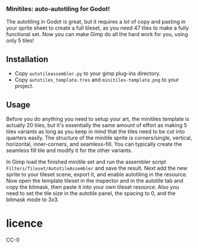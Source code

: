 ### Minitiles: auto-autotiling for Godot!

The autotiling in Godot is great, but it requires a *lot* of copy and pasting in your sprite sheet to create a full tileset, as you need 47 tiles to make a fully functional set. Now you can make Gimp do all the hard work for you, using only 5 tiles!

## Installation

* Copy `autotileassembler.py` to your gimp plug-ins directory.
* Copy `autotiles_template.tres` and `minitiles-template.png` to your project.

## Usage

Before you do anything you need to setup your art, the minitiles template is actually 20 tiles, but it's essentially the same amount of effort as making 5 tiles variants as long as you keep in mind that the tiles need to be cut into quarters easily. The structure of the minitile sprite is corners/single, vertical, horizontal, inner-corners, and seamless-fill. You can typically create the seamless fill tile and modify it for the other variants.

In Gimp load the finished minitile set and run the assembler script `Filters/Tileset/AutotileAssembler` and save the result. Next add the new sprite to your tileset scene, export it, and enable autotiling in the resource. Now open the template tileset in the inspector and in the autotile tab and copy the bitmask, then paste it into your own tileset resource. Also you need to set the tile size in the autotile panel, the spacing to 0, and the bitmask mode to 3x3.

# licence
CC-0

